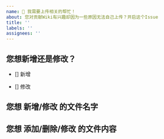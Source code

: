 ```yaml
---
name: 📕 我需要上传相关的帮忙！
about: 您对贡献Wiki有兴趣却因为一些原因无法自己上传？开启这个Issue
title: ''
labels: ''
assignees: ''
---
```


<!-- 这是一个GitHub的Issue模板，我认为或许可以通过这种方式统一的交流和管理在游戏中、编辑文档中遇到的问题和提到的意见 -->

<!-- 带有注释符号的内容不会被渲染，因此您不需要担心和删除注释符号内的内容 -->

## 您想新增还是修改？
<!-- 请在下面的新增或者修改选项中，在括号内加入 x 来勾选复选框 -->

- [] 新增

- [] 修改

## 您想 新增/修改 的文件名字
<!-- 请在下面输入您希望 新增/修改 的文件叫什么？ 例如：Git: 将本地仓库推送到远端仓库 -->

## 您想 添加/删除/修改 的文件内容
<!-- 请在下面详细描述您要 新增/删除/修改 什么内容；例如：在某某段落加入一张图片，图片地址为balabalabala.png -->